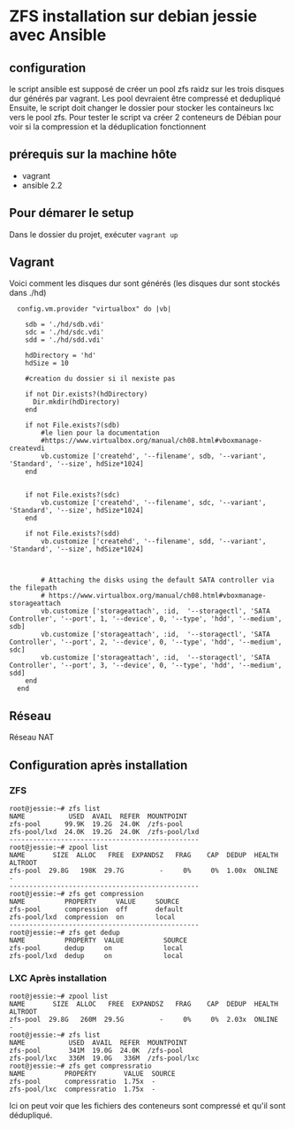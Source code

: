 # ZFS installation sur debian jessie avec Ansible

## configuration

le script ansible est supposé de créer un pool zfs raidz sur les trois disques dur générés par vagrant.
Les pool devraient être compressé et dedupliqué
Ensuite, le script doit changer le dossier pour stocker les containeurs lxc vers le pool zfs.
Pour tester le script va créer 2 conteneurs de Débian pour voir si la compression et la déduplication fonctionnent

## prérequis sur la machine hôte

- vagrant 
- ansible 2.2

## Pour démarer le setup 

Dans le dossier du projet, exécuter `vagrant up`

## Vagrant

Voici comment les disques dur sont générés (les disques dur sont stockés dans ./hd)
```
  config.vm.provider "virtualbox" do |vb|

    sdb = './hd/sdb.vdi'  
    sdc = './hd/sdc.vdi'  
    sdd = './hd/sdd.vdi'  

    hdDirectory = 'hd'
    hdSize = 10

    #creation du dossier si il nexiste pas

    if not Dir.exists?(hdDirectory)
      Dir.mkdir(hdDirectory)
    end

    if not File.exists?(sdb)  
        #le lien pour la documentation 
        #https://www.virtualbox.org/manual/ch08.html#vboxmanage-createvdi
        vb.customize ['createhd', '--filename', sdb, '--variant', 'Standard', '--size', hdSize*1024]
    end  


    if not File.exists?(sdc)  
        vb.customize ['createhd', '--filename', sdc, '--variant', 'Standard', '--size', hdSize*1024]
    end  

    if not File.exists?(sdd)  
        vb.customize ['createhd', '--filename', sdd, '--variant', 'Standard', '--size', hdSize*1024]

        

        # Attaching the disks using the default SATA controller via the filepath
        # https://www.virtualbox.org/manual/ch08.html#vboxmanage-storageattach
        vb.customize ['storageattach', :id,  '--storagectl', 'SATA Controller', '--port', 1, '--device', 0, '--type', 'hdd', '--medium', sdb]
        vb.customize ['storageattach', :id,  '--storagectl', 'SATA Controller', '--port', 2, '--device', 0, '--type', 'hdd', '--medium', sdc]
        vb.customize ['storageattach', :id,  '--storagectl', 'SATA Controller', '--port', 3, '--device', 0, '--type', 'hdd', '--medium', sdd]
    end  
  end
```

## Réseau
Réseau NAT

## Configuration après installation
### ZFS

```
root@jessie:~# zfs list
NAME           USED  AVAIL  REFER  MOUNTPOINT
zfs-pool      99.9K  19.2G  24.0K  /zfs-pool
zfs-pool/lxd  24.0K  19.2G  24.0K  /zfs-pool/lxd
------------------------------------------------
root@jessie:~# zpool list
NAME       SIZE  ALLOC   FREE  EXPANDSZ   FRAG    CAP  DEDUP  HEALTH  ALTROOT
zfs-pool  29.8G   198K  29.7G         -     0%     0%  1.00x  ONLINE  -
------------------------------------------------
root@jessie:~# zfs get compression 
NAME          PROPERTY     VALUE     SOURCE
zfs-pool      compression  off       default
zfs-pool/lxd  compression  on        local
------------------------------------------------
root@jessie:~# zfs get dedup
NAME          PROPERTY  VALUE          SOURCE
zfs-pool      dedup     on             local
zfs-pool/lxd  dedup     on             local
```
### LXC Après installation
```
root@jessie:~# zpool list
NAME       SIZE  ALLOC   FREE  EXPANDSZ   FRAG    CAP  DEDUP  HEALTH  ALTROOT
zfs-pool  29.8G   260M  29.5G         -     0%     0%  2.03x  ONLINE  -
root@jessie:~# zfs list
NAME           USED  AVAIL  REFER  MOUNTPOINT
zfs-pool       341M  19.0G  24.0K  /zfs-pool
zfs-pool/lxc   336M  19.0G   336M  /zfs-pool/lxc
root@jessie:~# zfs get compressratio 
NAME          PROPERTY       VALUE  SOURCE
zfs-pool      compressratio  1.75x  -
zfs-pool/lxc  compressratio  1.75x  -

```
Ici on peut voir que les fichiers des conteneurs sont compressé et qu'il sont dédupliqué.

